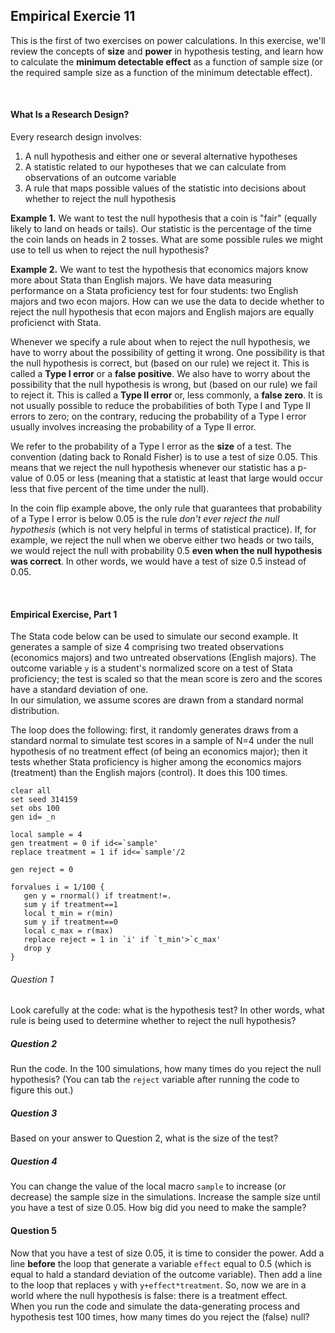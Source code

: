 ## Empirical Exercie 11

This is the first of two exercises on power calculations.  In this exercise, we'll review the concepts 
of **size** and **power** in hypothesis testing, and learn how to calculate the **minimum detectable effect** 
as a function of sample size (or the required sample size as a function of the minimum detectable effect).  

<br>

#### What Is a Research Design?  

Every research design involves:  

1. A null hypothesis and either one or several alternative hypotheses
2. A statistic related to our hypotheses that we can calculate from observations of an outcome variable 
3. A rule that maps possible values of the statistic into decisions about whether to reject the null hypothesis

**Example 1.**  We want to test the null hypothesis that a coin is "fair" (equally likely to land on heads or tails).  Our 
statistic is the percentage of the time the coin lands on heads in 2 tosses.  What are some possible rules we 
might use to tell us when to reject the null hypothesis?  

**Example 2.**  We want to test the hypothesis that economics majors know more about Stata than English majors.  We have data 
measuring performance on a Stata proficiency test for four students:  two English majors and two econ majors.  How 
can we use the data to decide whether to reject the null hypothesis that econ majors and English majors 
are equally proficienct with Stata.  

Whenever we specify a rule about when to reject the null hypothesis, we have to worry about the possibility of getting 
it wrong.  One possibility is that the null hypothesis is correct, but (based on our rule) we reject it.  This is 
called a **Type I error** or a **false positive**.  We also have to worry about the possibility that the null 
hypothesis is wrong, but (based on our rule) we fail to reject it.  This is called a **Type II error** or, less 
commonly, a **false zero**.  It is not usually possible to reduce the probabilities of both Type I and Type II errors 
to zero; on the contrary, reducing the probability of a Type I error usually involves increasing the probability of 
a Type II error.  

We refer to the probability of a Type I error as the **size** of a test.  The convention (dating back 
to Ronald Fisher) is to use a test of size 0.05.  This means that we reject the null hypothesis 
whenever our statistic has a p-value of 0.05 or less (meaning that a statistic at least that large would occur less 
that five percent of the time under the null).  

In the coin flip example above, the only rule that guarantees that probability of a Type I error is below 0.05 
is the rule _don't ever reject the null hypothesis_ (which is not very helpful in terms of statistical 
practice).  If, for example, we reject the null when we oberve either two heads or two tails, we would reject 
the null with probability 0.5 **even when the null hypothesis was correct**.  In other words, we would have a 
test of size 0.5 instead of 0.05.  

<br>

#### Empirical Exercise, Part 1

The Stata code below can be used to simulate our second example.  It generates a sample of size 
4 comprising two treated observations (economics majors) and two untreated observations (English 
majors).  The outcome variable `y` is a student's normalized score on a test of Stata proficiency; 
the test is scaled so that the mean score is zero and the scores have a standard deviation of one.  
In our simulation, we assume scores are drawn from a standard normal distribution.  


The loop does the following:  first, it randomly generates draws from a standard normal 
to simulate test scores in a sample of N=4 under the null hypothesis of no treatment 
effect (of being an economics major); then it tests whether Stata proficiency is 
higher among the economics majors (treatment) than the English majors (control).  It 
does this 100 times.  

```
clear all
set seed 314159
set obs 100
gen id= _n

local sample = 4
gen treatment = 0 if id<=`sample'
replace treatment = 1 if id<=`sample'/2

gen reject = 0

forvalues i = 1/100 {
   gen y = rnormal() if treatment!=.
   sum y if treatment==1
   local t_min = r(min)
   sum y if treatment==0
   local c_max = r(max)
   replace reject = 1 in `i' if `t_min'>`c_max'
   drop y
}
```

###### Question 1
Look carefully at the code:  what is the hypothesis test?  In other words, 
what rule is being used to determine whether to reject the null 
hypothesis?  

##### Question 2
Run the code.  In the 100 simulations, how many times do you reject 
the null hypothesis?  (You can tab the `reject` variable after running 
the code to figure this out.)

##### Question 3
Based on your answer to Question 2, what is the size of the test?

##### Question 4 
You can change the value of the local macro `sample` to increase (or decrease) 
the sample size in the simulations.  Increase the sample size until you 
have a test of size 0.05.  How big did you need to make the sample?

#### Question 5
Now that you have a test of size 0.05, it is time to consider the power.  Add a line 
**before** the loop that generate a variable `effect` equal to 0.5 (which is 
equal to hald a standard deviation of the outcome variable).  Then add a line 
to the loop that replaces `y` with `y+effect*treatment`.  So, now we are in a 
world where the null hypothesis is false:  there is a treatment effect.  
When you run the code and simulate the data-generating process and hypothesis 
test 100 times, how many times do you reject the (false) null?
